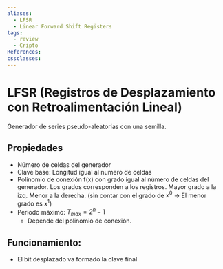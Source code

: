 ```yaml
---
aliases:
  - LFSR
  - Linear Forward Shift Registers
tags:
  - review
  - Cripto
References: 
cssclasses:
---
```

# LFSR (**Registros de Desplazamiento con Retroalimentación Lineal**)
Generador de series pseudo-aleatorias con una semilla.
## Propiedades
+ Número de celdas del generador
+ Clave base: Longitud igual al numero de celdas
+ Polinomio de conexión f(x) con grado igual al número de celdas del generador. Los grados corresponden a los registros. Mayor grado a la izq. Menor a la derecha. (sin contar con el grado de $x^0$ → El menor grado es $x^1$) 
+ Periodo máximo: $T_{max} = 2^n -1$
	+ Depende del polinomio de conexión.
## Funcionamiento: 
+ El bit desplazado va formado la clave final